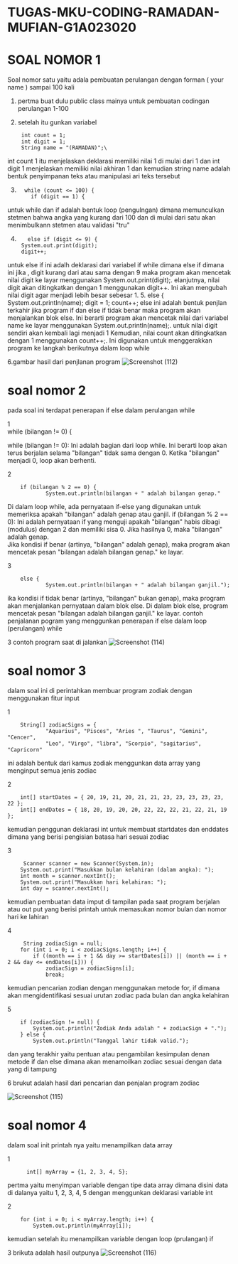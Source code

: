 # TUGAS-MKU-CODING-RAMADAN-MUFIAN-G1A023020
# SOAL NOMOR 1
Soal nomor satu yaitu adala pembuatan perulangan dengan forman ( your name ) sampai 100 kali
1. pertma  buat dulu public class mainya untuk pembuatan codingan perulangan 1-100
2. setelah itu gunkan variabel

        int count = 1;
        int digit = 1;
        String name = "(RAMADAN)";\
int count 1 itu menjelaskan deklarasi memiliki nilai 1 di mulai dari 1
dan int digit 1 menjelaskan memiliki nilai akhiran 1 dan kemudian string name adalah bentuk penyimpanan teks atau manipulasi ari teks tersebut

 3.       while (count <= 100) {
            if (digit == 1) {
untuk while dan if adalah bentuk loop (pengulngan) dimana memunculkan stetmen  bahwa angka yang kurang dari 100 dan di mulai dari satu akan menimbulkann stetmen atau validasi "tru"

            
4.        else if (digit <= 9) {
        System.out.print(digit);
        digit++;
untuk else if ini adalh deklarasi dari variabel if while dimana else if dimana ini jika , digit kurang dari atau sama dengan 9 maka program akan mencetak nilai digit ke layar menggunakan System.out.print(digit);.
elanjutnya, nilai digit akan ditingkatkan dengan 1 menggunakan digit++. Ini akan mengubah nilai digit agar menjadi lebih besar sebesar 1.
5.
        else {
                System.out.println(name);
                digit = 1;
                count++;
else ini adalah bentuk penjlan terkahir jika program if dan else if tidak benar  maka program akan menjalankan blok else. Ini berarti program akan mencetak nilai dari variabel name ke layar menggunakan System.out.println(name);.
untuk nilai digit sendiri akan kembali lagi menjadi 1
Kemudian, nilai count akan ditingkatkan dengan 1 menggunakan count++;. Ini digunakan untuk menggerakkan program ke langkah berikutnya dalam loop while

6.gambar hasil dari penjlanan program
![Screenshot (112)](https://github.com/RamadanMufian/TUGAS-MKU-CODING-RAMADAN-MUFIAN-G1A023020/assets/147229546/86da5d8d-b409-4a7a-96bf-bd835063ffcf)

# soal nomor 2
pada soal ini terdapat penerapan if else dalam perulangan while 


1  
        while (bilangan != 0) {

        
while (bilangan != 0): Ini adalah bagian dari loop while. Ini berarti loop akan terus berjalan selama "bilangan" tidak sama dengan 0. Ketika "bilangan" menjadi 0, loop akan berhenti.

2
       
        if (bilangan % 2 == 0) {
                System.out.println(bilangan + " adalah bilangan genap."
                
Di dalam loop while, ada pernyataan if-else yang digunakan untuk memeriksa apakah "bilangan" adalah genap atau ganjil.
if (bilangan % 2 == 0): Ini adalah pernyataan if yang menguji apakah "bilangan" habis dibagi (modulus) dengan 2 dan memiliki sisa 0. Jika hasilnya 0, maka "bilangan" adalah genap.        
Jika kondisi if benar (artinya, "bilangan" adalah genap), maka program akan mencetak pesan "bilangan adalah bilangan genap." ke layar.

3
    
        else {
                System.out.println(bilangan + " adalah bilangan ganjil.");
ika kondisi if tidak benar (artinya, "bilangan" bukan genap), maka program akan menjalankan pernyataan dalam blok else. Di dalam blok else, program mencetak pesan "bilangan adalah bilangan ganjil." ke layar.
contoh penjalanan pogram yang menggunkan penerapan if else dalam loop (perulangan) while

3 contoh program saat di jalankan
![Screenshot (114)](https://github.com/RamadanMufian/TUGAS-MKU-CODING-RAMADAN-MUFIAN-G1A023020/assets/147229546/ded0a726-882d-4b41-9396-724d80422166)


# soal nomor 3

dalam soal ini di perintahkan membuar program zodiak dengan menggunakan fitur input

1

        String[] zodiacSigns = {
                "Aquarius", "Pisces", "Aries ", "Taurus", "Gemini", "Cencer",
                "Leo", "Virgo", "libra", "Scorpio", "sagitarius", "Capricorn"
ini adalah bentuk dari kamus zodiak menggunkan data array yang menginput semua jenis zodiac 

2

        int[] startDates = { 20, 19, 21, 20, 21, 21, 23, 23, 23, 23, 23, 22 };
        int[] endDates = { 18, 20, 19, 20, 20, 22, 22, 22, 21, 22, 21, 19 };
kemudian penggunan deklarasi int untuk membuat startdates dan enddates dimana yang berisi pengisian batasa hari sesuai zodiac

3

         Scanner scanner = new Scanner(System.in);
        System.out.print("Masukkan bulan kelahiran (dalam angka): ");
        int month = scanner.nextInt();
        System.out.print("Masukkan hari kelahiran: ");
        int day = scanner.nextInt();
kemudian pembuatan data imput di tampilan pada saat program berjalan atau out put yang berisi printah untuk memasukan nomor bulan dan nomor hari ke lahiran 

4

         String zodiacSign = null;
        for (int i = 0; i < zodiacSigns.length; i++) {
            if ((month == i + 1 && day >= startDates[i]) || (month == i + 2 && day <= endDates[i])) {
                zodiacSign = zodiacSigns[i];
                break;
kemudian pencarian zodian dengan menggunakan metode for, if dimana akan mengidentifikasi sesuai urutan zodiac pada bulan dan angka kelahiran

5

        if (zodiacSign != null) {
            System.out.println("Zodiak Anda adalah " + zodiacSign + ".");
        } else {
            System.out.println("Tanggal lahir tidak valid.");
dan yang terakhir yaitu pentuan atau pengambilan kesimpulan denan metode if dan else dimana akan menamoilkan zodiac sesuai dengan data yang  di tampung

6 brukut adalah hasil dari pencarian dan penjalan program zodiac 

![Screenshot (115)](https://github.com/RamadanMufian/TUGAS-MKU-CODING-RAMADAN-MUFIAN-G1A023020/assets/147229546/9b60176c-e449-4031-8cd5-80279a23dbcb)

# soal nomor 4
 
 dalam soal init printah nya yaitu menampilkan data array 

 1
 
          int[] myArray = {1, 2, 3, 4, 5};
pertma yaitu menyimpan variable dengan tipe data array dimana disini data di dalanya yaitu 1, 2, 3, 4, 5 dengan menggunkan deklarasi variable int

2 

        for (int i = 0; i < myArray.length; i++) {
            System.out.println(myArray[i]);
kemudian setelah itu menampilkan variable dengan loop (prulangan) if 

3 brikuta adalah hasil outpunya
![Screenshot (116)](https://github.com/RamadanMufian/TUGAS-MKU-CODING-RAMADAN-MUFIAN-G1A023020/assets/147229546/e4606835-adbd-4b07-8b77-18bf74fb5764)

